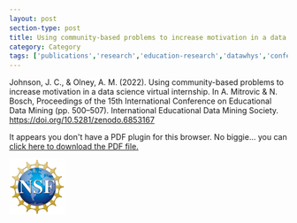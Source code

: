 ```yaml
---
layout: post
section-type: post
title: Using community-based problems to increase motivation in a data science virtual internship
category: Category
tags: ['publications','research','education-research','datawhys','conference-regular','engagement']
---
```


Johnson, J. C., & Olney, A. M. (2022). Using community-based problems to increase motivation in a data science virtual internship. In A. Mitrovic & N. Bosch, Proceedings of the 15th International Conference on Educational Data Mining (pp. 500–507). International Educational Data Mining Society. https://doi.org/10.5281/zenodo.6853167

<object data="https://blogs.memphis.edu/aolney/files/2022/08/2022.EDM-short-papers.51.pdf" type="application/pdf" width="100%" height="600px">
 
  <p>It appears you don't have a PDF plugin for this browser.
  No biggie... you can <a href="https://blogs.memphis.edu/aolney/files/2022/08/2022.EDM-short-papers.51.pdf">click here to
  download the PDF file.</a></p>
  
</object>

[![NSF award information](/img/nsf-logo.png "NSF award information")](https://nsf.gov/awardsearch/showAward?AWD_ID=1918751&HistoricalAwards=false)